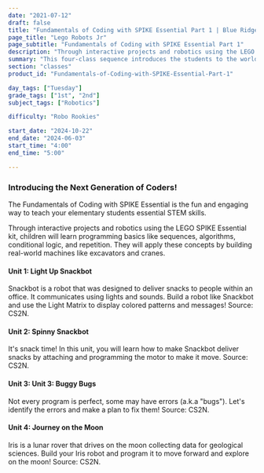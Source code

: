 ```yaml
---
date: "2021-07-12"
draft: false
title: "Fundamentals of Coding with SPIKE Essential Part 1 | Blue Ridge Boost"
page_title: "Lego Robots Jr"
page_subtitle: "Fundamentals of Coding with SPIKE Essential Part 1"
description: "Through interactive projects and robotics using the LEGO SPIKE Essential kit, children will learn programming basics like sequences, algorithms, conditional logic, and repetition.<br>Watch your students develop problem-solving abilities and understand how coding impacts the modern world. The step-by-step lessons foster creativity and spark a passion for STEM fields.<br>This progressive curriculum establishes a firm foundation in computational thinking. Students will be fully prepared to take on more advanced programming down the road."
summary: "This four-class sequence introduces the students to the world of robotics and coding. Students will construct Lego models that use motors and lights and create code to bring their creations to life. This class is suitable for students with no previous experience using Lego robots."
section: "classes"
product_id: "Fundamentals-of-Coding-with-SPIKE-Essential-Part-1"

day_tags: ["Tuesday"]
grade_tags: ["1st", "2nd"]
subject_tags: ["Robotics"]

difficulty: "Robo Rookies"

start_date: "2024-10-22"
end_date: "2024-06-03"
start_time: "4:00"
end_time: "5:00"

---
```



<h3>Introducing the Next Generation of Coders!</h3>

The Fundamentals of Coding with SPIKE Essential is the fun and engaging way to teach your elementary students essential STEM skills.

Through interactive projects and robotics using the LEGO SPIKE Essential kit, children will learn programming basics like sequences, algorithms, conditional logic, and repetition. They will apply these concepts by building real-world machines like excavators and cranes.

<h4>Unit 1: Light Up Snackbot</h4>
<p>
Snackbot is a robot that was designed to deliver snacks to people within an office. It communicates using lights and sounds. Build a robot like Snackbot and use the Light Matrix to display colored patterns and messages! Source: CS2N.
</p>
<h4>Unit 2: Spinny Snackbot</h4>
<p>
It's snack time! In this unit, you will learn how to make Snackbot deliver snacks by attaching and programming the motor to make it move. Source: CS2N.
</p>
<h4>Unit 3: Unit 3: Buggy Bugs</h4>
<p>
Not every program is perfect, some may have errors (a.k.a "bugs"). Let's identify the errors and make a plan to fix them! Source: CS2N.
</p>
<h4>Unit 4: Journey on the Moon</h4>
<p>
Iris is a lunar rover that drives on the moon collecting data for geological sciences. Build your Iris robot and program it to move forward and explore on the moon! Source: CS2N.
</p>
